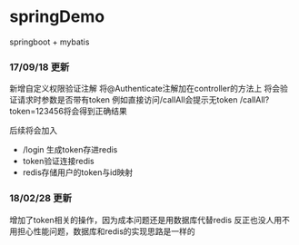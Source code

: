 # springDemo
springboot + mybatis

### 17/09/18 更新
新增自定义权限验证注解
将@Authenticate注解加在controller的方法上
将会验证请求时参数是否带有token
例如直接访问/callAll会提示无token
/callAll?token=123456将会得到正确结果

后续将会加入
- /login 生成token存进redis
- token验证连接redis
- redis存储用户的token与id映射
### 18/02/28 更新
增加了token相关的操作，因为成本问题还是用数据库代替redis
反正也没人用不用担心性能问题，数据库和redis的实现思路是一样的
